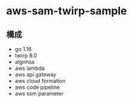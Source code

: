 # aws-sam-twirp-sample

## 構成
- go 1.16
- twirp 8.0
- algnhsa
- aws lambda
- aws api gateway
- aws cloud formation
- aws code pipeline
- aws ssm parameter
